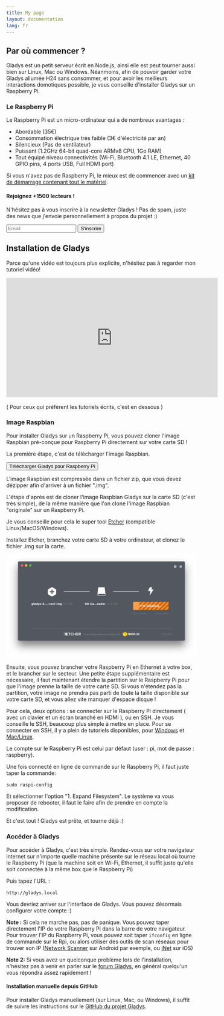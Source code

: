 ```yaml
---
title: My page
layout: documentation
lang: fr
---
```


## Par où commencer ?

Gladys est un petit serveur écrit en Node.js, ainsi elle est peut tourner aussi bien sur Linux, Mac ou Windows. Néanmoins, afin de pouvoir garder votre Gladys allumée H24 sans consommer, et pour avoir les meilleurs interactions domotiques possible, je vous conseille d'installer Gladys sur un Raspberry Pi.

### Le Raspberry Pi

Le Raspberry Pi est un micro-ordinateur qui a de nombreux avantages :

*   Abordable (35€)
*   Consommation électrique très faible (3€ d'électricité par an)
*   Silencieux (Pas de ventilateur)
*   Puissant (1.2GHz 64-bit quad-core ARMv8 CPU, 1Go RAM)
*   Tout équipé niveau connectivités (Wi-Fi, Bluetooth 4.1 LE, Ethernet, 40 GPIO pins, 4 ports USB, Full HDMI port)

Si vous n'avez pas de Raspberry Pi, le mieux est de commencer avec un [kit de démarrage contenant tout le matériel](http://www.amazon.fr/gp/product/B01CI5876S/ref=as_li_qf_sp_asin_il_tl?ie=UTF8&camp=1642&creative=6746&creativeASIN=B01CI5876S&linkCode=as2&tag=gladproj-21).

<div class="row">

<div class=" well">

<h4>Rejoignez +1500 lecteurs !</h4>

N'hésitez pas à vous inscrire à la newsletter Gladys ! Pas de spam, juste des news que j'envoie personnellement à propos du projet :)

<form action="//gladysproject.us10.list-manage.com/subscribe/post?u=2987d27cbb489c6da217450c2&amp;id=e20efa438f" method="post">

<div class="input-group email-input-group col-md-6"><input type="text" id="followGladysInput-2" class="form-control" placeholder="Email"> <input type="hidden" id="messageSubscribe" value="Merci de vous être inscrit ! Vous allez recevoir un mail de confirmation, vous devez cliquez sur le lien de confirmation pour rejoindre la liste :)"> <span class="input-group-btn"><input class="btn btn-success" type="submit" value="S'inscrire"></span> </div>

</form>

</div>

</div>

## Installation de Gladys

Parce qu'une vidéo est toujours plus explicite, n'hésitez pas à regarder mon tutoriel vidéo!

<div class="embed-responsive embed-responsive-16by9">
<iframe width="560" height="315" src="https://www.youtube.com/embed/rx1PmlMGh38" frameborder="0" allowfullscreen=""></iframe>
</div>

( Pour ceux qui préfèrent les tutoriels écrits, c'est en dessous )

### Image Raspbian

Pour installer Gladys sur un Raspberry Pi, vous pouvez cloner l'image Raspbian pré-conçue pour Raspberry Pi directement sur votre carte SD !

La première étape, c'est de télécharger l'image Raspbian.

[<button class="btn btn-success" id="download-raspbian-image">Télécharger Gladys pour Raspberry Pi</button>](https://sourceforge.net/projects/gladys/files/latest/download)

L'image Raspbian est compressée dans un fichier zip, que vous devez dézipper afin d'arriver à un fichier ".img".

L'étape d'après est de cloner l'image Raspbian Gladys sur la carte SD (c'est très simple), de la même manière que l'on clone l'image Raspbian "originale" sur un Raspberry Pi.

Je vous conseille pour cela le super tool [Etcher](https://etcher.io/) (compatible Linux/MacOS/Windows).

Installez Etcher, branchez votre carte SD à votre ordinateur, et clonez le fichier .img sur la carte.


<img src="/assets/images/pages/installation/etcher.png" alt="Etcher Gladys carte SD Raspberry Pi" class="img-responsive" />

Ensuite, vous pouvez brancher votre Raspberry Pi en Ethernet à votre box, et le brancher sur le secteur. Une petite étape supplémentaire est nécessaire, il faut maintenant étendre la partition sur le Raspberry Pi pour que l'image prenne la taille de votre carte SD. Si vous n'étendez pas la partition, votre image ne prendra pas parti de toute la taille disponible sur votre carte SD, et vous allez vite manquer d'espace disque !

Pour cela, deux options : se connecter sur le Raspberry Pi directement ( avec un clavier et un écran branché en HDMI ), ou en SSH. Je vous conseille le SSH, beaucoup plus simple à mettre en place. Pour se connecter en SSH, il y a plein de tutoriels disponibles, pour [Windows](https://www.raspberrypi.org/documentation/remote-access/ssh/windows.md) et [Mac/Linux](https://www.raspberrypi.org/documentation/remote-access/ssh/unix.md).

Le compte sur le Raspberry Pi est celui par défaut (user : pi, mot de passe : raspberry).

Une fois connecté en ligne de commande sur le Raspberry Pi, il faut juste taper la commande:

    sudo raspi-config

Et sélectionner l'option "1\. Expand Filesystem". Le système va vous proposer de rebooter, il faut le faire afin de prendre en compte la modification.

Et c'est tout ! Gladys est prête, et tourne déjà :)

### Accéder à Gladys

Pour accéder à Gladys, c'est très simple. Rendez-vous sur votre navigateur internet sur n'importe quelle machine présente sur le réseau local où tourne le Raspberry Pi (que la machine soit en Wi-Fi, Ethernet, il suffit juste qu'elle soit connectée à la même box que le Raspberry Pi)

Puis tapez l'URL :

    http://gladys.local

Vous devriez arriver sur l'interface de Gladys. Vous pouvez désormais configurer votre compte :)

**Note :** Si cela ne marche pas, pas de panique. Vous pouvez taper directement l'IP de votre Raspberry Pi dans la barre de votre navigateur. Pour trouver l'IP du Raspberry Pi, vous pouvez soit taper `ifconfig` en ligne de commande sur le Rpi, ou alors utiliser des outils de scan réseaux pour trouver son IP ([Network Scanner](https://play.google.com/store/apps/details?id=com.easymobile.lan.scanner&hl=fr) sur Android par exemple, ou [iNet](https://itunes.apple.com/fr/app/inet-network-scanner/id340793353?mt=8) sur iOS)

**Note 2:** Si vous avez un quelconque problème lors de l'installation, n'hésitez pas à venir en parler sur le [forum Gladys](http://gladysproject.com/forum/), en général quelqu'un vous répondra assez rapidement !

#### Installation manuelle depuis GitHub

Pour installer Gladys manuellement (sur Linux, Mac, ou Windows), il suffit de suivre les instructions sur le [GitHub du projet Gladys](https://github.com/GladysProject/Gladys).